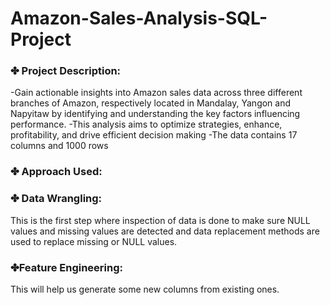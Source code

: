 # Amazon-Sales-Analysis-SQL-Project
### ✤ Project Description:
-Gain actionable insights into Amazon sales data across three different branches of Amazon, respectively located in Mandalay, Yangon and Napyitaw by identifying and understanding the key factors influencing performance.
-This analysis aims to optimize strategies, enhance, profitability, and drive efficient decision making
-The data contains 17 columns and 1000 rows
 ### ✤ Approach Used:
 ### ✤ Data Wrangling:
 This is the first step where inspection of data is done to make
 sure NULL values and missing values are detected and data replacement
 methods are used to replace missing or NULL values.
 
 ### ✤Feature Engineering:
 This will help us generate some new columns from
 existing ones.
